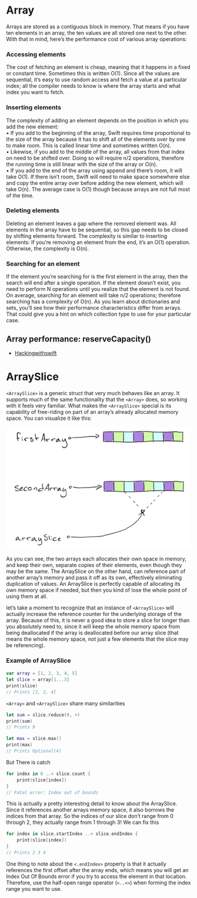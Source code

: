 # Array

Arrays are stored as a contiguous block in memory. That means if you have ten elements in an array, the ten values are all stored one next to the other. With that in mind, here’s the performance cost of various array operations:
### Accessing elements
 The cost of fetching an element is cheap, meaning that it happens in a fixed or constant time. Sometimes this is written O(1). Since all the values are sequential, it’s easy to use random access and fetch a value at a particular index; all the compiler needs to know is where the array starts and what index you want to fetch.
### Inserting elements
 The complexity of adding an element depends on the position in which you add the new element: <br>
• If you add to the beginning of the array, Swift requires time proportional to the size of the array because it has to shift all of the elements over by one to make room. This is called linear time and sometimes written O(n).<br>
• Likewise, if you add to the middle of the array, all values from that index on need to be shifted over. Doing so will require n/2 operations, therefore the running time is still linear with the size of the array or O(n).<br>
• If you add to the end of the array using append and there’s room, it will take O(1). If there isn’t room, Swift will need to make space somewhere else and copy the entire array over before adding the new element, which will take O(n). The average case is O(1) though because arrays are not full most of the time.
### Deleting elements
 Deleting an element leaves a gap where the removed element was. All elements in the array have to be sequential, so this gap needs to be closed by shifting elements forward.
The complexity is similar to inserting elements: If you’re removing an element from the end, it’s an O(1) operation. Otherwise, the complexity is O(n).
### Searching for an element
 If the element you’re searching for is the first element in the array, then the search will end after a single operation. If the element doesn’t exist, you need to perform N operations until you realize that the element is not found. On average, searching for an element will take n/2 operations; therefore searching has a complexity of O(n).
As you learn about dictionaries and sets, you’ll see how their performance characteristics differ from arrays. That could give you a hint on which collection type to use for your particular case.

## Array performance: reserveCapacity()
* [Hackingwithswift](https://www.hackingwithswift.com/articles/128/array-performance-append-vs-reservecapacity)


# ArraySlice
`<ArraySlice>` is a generic struct that very much behaves like an array. It supports much of the same functionality that the `<Array>` does, so working with it feels very familiar.
What makes the `<ArraySlice>` special is its capability of free-riding on part of an array’s already allocated memory space. You can visualize it like this:

<img src="images/ArraySlice.png" width=500>

As you can see, the two arrays each allocates their own space in memory, and keep their own, separate copies of their elements, even though they may be the same.
The ArraySlice on the other hand, can reference part of another array’s memory and pass it off as its own, effectively eliminating duplication of values.
An ArraySlice is perfectly capable of allocating its own memory space if needed, but then you kind of lose the whole point of using them at all.

let’s take a moment to recognize that an instance of `<ArraySlice>` will actually increase the reference counter for the underlying storage of the array. Because of this, it is never a good idea to store a slice for longer than you absolutely need to, since it will keep the whole memory space from being deallocated if the array is deallocated before our array slice (that means the whole memory space, not just a few elements that the slice may be referencing).

### Example of ArraySlice
```swift
var array = [1, 2, 3, 4, 5]
let slice = array[1...3]
print(slice)
// Prints [2, 3, 4]
```
`<Array>` and `<ArraySlice>` share many similarities
```swift
let sum = slice.reduce(0, +)
print(sum)
// Prints 9
```
```swift
let max = slice.max()
print(max)
// Prints Optional(4)
```

But There is catch
```swift
for index in 0 ..< slice.count {
    print(slice[index])
}
// Fatal error: Index out of bounds
```
This is actually a pretty interesting detail to know about the ArraySlice. Since it references another arrays memory space, it also borrows the indices from that array. So the indices of our slice don’t range from 0 through 2, they actually range from 1 through 3!
We can fix this
```swift
for index in slice.startIndex ..< slice.endIndex {
    print(slice[index])
}
// Prints 2 3 4
```
One thing to note about the `<.endIndex>` property is that it actually references the first offset after the array ends, which means you will get an Index Out Of Bounds error if you try to access the element in that location. Therefore, use the half-open range operator (`<..<>`) when forming the index range you want to use.
